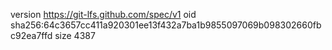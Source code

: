 version https://git-lfs.github.com/spec/v1
oid sha256:64c3657cc411a920301ee13f432a7ba1b9855097069b098302660fbc92ea7ffd
size 4387
